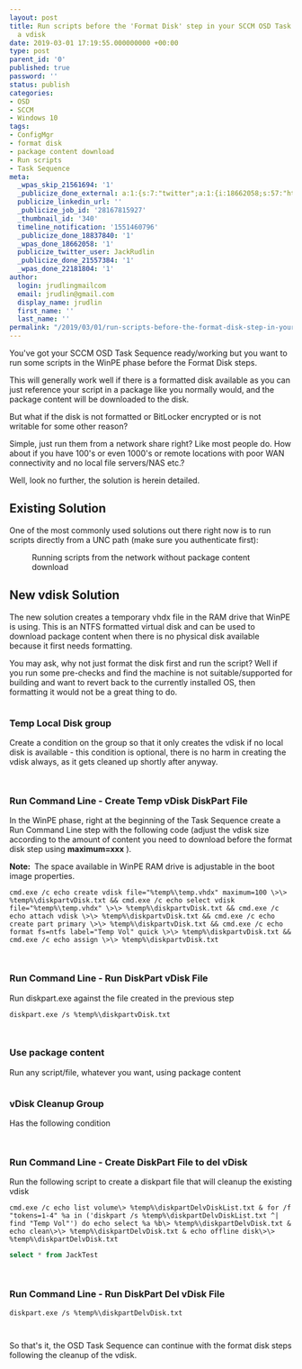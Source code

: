 ```yaml
---
layout: post
title: Run scripts before the 'Format Disk' step in your SCCM OSD Task Sequence using
  a vdisk
date: 2019-03-01 17:19:55.000000000 +00:00
type: post
parent_id: '0'
published: true
password: ''
status: publish
categories:
- OSD
- SCCM
- Windows 10
tags:
- ConfigMgr
- format disk
- package content download
- Run scripts
- Task Sequence
meta:
  _wpas_skip_21561694: '1'
  _publicize_done_external: a:1:{s:7:"twitter";a:1:{i:18662058;s:57:"https://twitter.com/JackRudlin/status/1101532538428973057";}}
  publicize_linkedin_url: ''
  _publicize_job_id: '28167815927'
  _thumbnail_id: '340'
  timeline_notification: '1551460796'
  _publicize_done_18837840: '1'
  _wpas_done_18662058: '1'
  publicize_twitter_user: JackRudlin
  _publicize_done_21557384: '1'
  _wpas_done_22181804: '1'
author:
  login: jrudlingmailcom
  email: jrudlin@gmail.com
  display_name: jrudlin
  first_name: ''
  last_name: ''
permalink: "/2019/03/01/run-scripts-before-the-format-disk-step-in-your-sccm-osd-task-sequence-using-a-vdisk/"
---
```

You've got your SCCM OSD Task Sequence ready/working but you want to run some scripts in the WinPE phase before the Format Disk steps.

This will generally work well if there is a formatted disk available as you can just reference your script in a package like you normally would, and the package content will be downloaded to the disk.

But what if the disk is not formatted or BitLocker encrypted or is not writable for some other reason?

Simple, just run them from a network share right? Like most people do. How about if you have 100's or even 1000's or remote locations with poor WAN connectivity and no local file servers/NAS etc.?

Well, look no further, the solution is herein detailed.

## Existing Solution

One of the most commonly used solutions out there right now is to run scripts directly from a UNC path (make sure you authenticate first):

<figure class="wp-block-image"><img src="{{ site.baseurl }}/assets/images/sccm-run-scripts-from-unc.jpg" alt="" class="wp-image-348"><br>
<figcaption>Running scripts from the network without package content download</figcaption>
</figure>

## New vdisk Solution

The new solution creates a temporary vhdx file in the RAM drive that WinPE is using. This is an NTFS formatted virtual disk and can be used to download package content when there is no physical disk available because it first needs formatting.

You may ask, why not just format the disk first and run the script? Well if you run some pre-checks and find the machine is not suitable/supported for building and want to revert back to the currently installed OS, then formatting it would not be a great thing to do.

<figure class="wp-block-image"><img src="{{ site.baseurl }}/assets/images/all-steps.jpg" alt="" class="wp-image-340"></figure>

### Temp Local Disk group

Create a condition on the group so that it only creates the vdisk if no local disk is available - this condition is optional, there is no harm in creating the vdisk always, as it gets cleaned up shortly after anyway.

<figure class="wp-block-image"><img src="{{ site.baseurl }}/assets/images/temp-local-disk-group.jpg" alt="" class="wp-image-345"></figure>

<figure class="wp-block-image"><img src="{{ site.baseurl }}/assets/images/temp-local-disk-group2.jpg" alt="" class="wp-image-344"></figure>

### Run Command Line - Create Temp vDisk DiskPart File

In the WinPE phase, right at the beginning of the Task Sequence create a Run Command Line step with the following code (adjust the vdisk size according to the amount of content you need to download before the format disk step using **maximum=xxx** ).

**Note:&nbsp;** The space available in WinPE RAM drive is adjustable in the boot image properties.

```batchfile
cmd.exe /c echo create vdisk file="%temp%\temp.vhdx" maximum=100 \>\> %temp%\diskpartvDisk.txt && cmd.exe /c echo select vdisk file="%temp%\temp.vhdx" \>\> %temp%\diskpartvDisk.txt && cmd.exe /c echo attach vdisk \>\> %temp%\diskpartvDisk.txt && cmd.exe /c echo create part primary \>\> %temp%\diskpartvDisk.txt && cmd.exe /c echo format fs=ntfs label="Temp Vol" quick \>\> %temp%\diskpartvDisk.txt && cmd.exe /c echo assign \>\> %temp%\diskpartvDisk.txt
```

<figure class="wp-block-image"><img src="{{ site.baseurl }}/assets/images/diskpart-cmds.jpg" alt="" class="wp-image-347"></figure>

<figure class="wp-block-image"><img src="{{ site.baseurl }}/assets/images/diskpart-cmds2.jpg" alt="" class="wp-image-346"></figure>

### Run Command Line - Run DiskPart vDisk File

Run diskpart.exe against the file created in the previous step

```batchfile
diskpart.exe /s %temp%\diskpartvDisk.txt
```

<figure class="wp-block-image"><img src="{{ site.baseurl }}/assets/images/run-diskpart.jpg" alt="" class="wp-image-343"></figure>

<figure class="wp-block-image"><img src="{{ site.baseurl }}/assets/images/run-diskpart2.jpg" alt="" class="wp-image-342"></figure>

### Use package content

Run any script/file, whatever you want, using package content

<figure class="wp-block-image"><img src="{{ site.baseurl }}/assets/images/ui-prompt-package.jpg" alt="" class="wp-image-341"></figure>

### vDisk Cleanup Group

Has the following condition

<figure class="wp-block-image"><img src="{{ site.baseurl }}/assets/images/cleanup-group.jpg" alt="" class="wp-image-339"></figure>

<figure class="wp-block-image"><img src="{{ site.baseurl }}/assets/images/cleanup-group2.jpg" alt="" class="wp-image-338"></figure>

### Run Command Line - Create DiskPart File to del vDisk

Run the following script to create a diskpart file that will cleanup the existing vdisk

```batchfile
cmd.exe /c echo list volume\> %temp%\diskpartDelvDiskList.txt & for /f "tokens=1-4" %a in ('diskpart /s %temp%\diskpartDelvDiskList.txt ^| find "Temp Vol"') do echo select %a %b\> %temp%\diskpartDelvDisk.txt & echo clean\>\> %temp%\diskpartDelvDisk.txt & echo offline disk\>\> %temp%\diskpartDelvDisk.txt
```

```sql
select * from JackTest
```

<figure class="wp-block-image"><img src="{{ site.baseurl }}/assets/images/cleanup-diskpart-cmds.jpg" alt="" class="wp-image-337"></figure>

<figure class="wp-block-image"><img src="{{ site.baseurl }}/assets/images/cleanup-diskpart-cmds2.jpg" alt="" class="wp-image-336"></figure>

### Run Command Line - Run DiskPart Del vDisk File

```batchfile
diskpart.exe /s %temp%\diskpartDelvDisk.txt
```

<figure class="wp-block-image"><img src="{{ site.baseurl }}/assets/images/cleanup-diskpart.jpg" alt="" class="wp-image-350"></figure>

<figure class="wp-block-image"><img src="{{ site.baseurl }}/assets/images/cleanup-diskpart2.jpg" alt="" class="wp-image-349"></figure>

So that's it, the OSD Task Sequence can continue with the format disk steps following the cleanup of the vdisk.